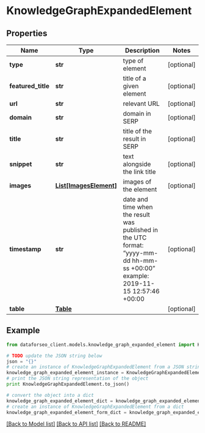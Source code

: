 # KnowledgeGraphExpandedElement


## Properties

Name | Type | Description | Notes
------------ | ------------- | ------------- | -------------
**type** | **str** | type of element | [optional] 
**featured_title** | **str** | title of a given element | [optional] 
**url** | **str** | relevant URL | [optional] 
**domain** | **str** | domain in SERP | [optional] 
**title** | **str** | title of the result in SERP | [optional] 
**snippet** | **str** | text alongside the link title | [optional] 
**images** | [**List[ImagesElement]**](ImagesElement.md) | images of the element | [optional] 
**timestamp** | **str** | date and time when the result was published in the UTC format: “yyyy-mm-dd hh-mm-ss +00:00” example: 2019-11-15 12:57:46 +00:00 | [optional] 
**table** | [**Table**](Table.md) |  | [optional] 

## Example

```python
from dataforseo_client.models.knowledge_graph_expanded_element import KnowledgeGraphExpandedElement

# TODO update the JSON string below
json = "{}"
# create an instance of KnowledgeGraphExpandedElement from a JSON string
knowledge_graph_expanded_element_instance = KnowledgeGraphExpandedElement.from_json(json)
# print the JSON string representation of the object
print KnowledgeGraphExpandedElement.to_json()

# convert the object into a dict
knowledge_graph_expanded_element_dict = knowledge_graph_expanded_element_instance.to_dict()
# create an instance of KnowledgeGraphExpandedElement from a dict
knowledge_graph_expanded_element_form_dict = knowledge_graph_expanded_element.from_dict(knowledge_graph_expanded_element_dict)
```
[[Back to Model list]](../README.md#documentation-for-models) [[Back to API list]](../README.md#documentation-for-api-endpoints) [[Back to README]](../README.md)


